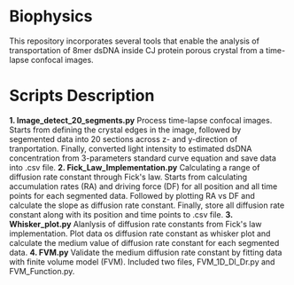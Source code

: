 Biophysics
==========
This repository incorporates several tools that enable the analysis of transportation of 8mer dsDNA inside CJ protein porous crystal from a time-lapse confocal images.
# Scripts Description
**1. Image_detect_20_segments.py**
Process time-lapse confocal images.
Starts from defining the crystal edges in the image, followed by segemented data into 20 sections across z- and y-direction of tranportation. Finally, converted light intensity to estimated dsDNA concentration from 3-parameters standard curve equation and save data into .csv file.
**2. Fick_Law_Implementation.py**
Calculating a range of diffusion rate constant through Fick's law.
Starts from calculating accumulation rates (RA) and driving force (DF) for all position and all time points for each segmented data. Followed by plotting RA vs DF and calculate the slope as diffusion rate constant. Finally, store all diffusion rate constant along with its position and time points to .csv file.
**3. Whisker_plot.py**
Alanlysis of diffusion rate constants from Fick's law implementation.
Plot data os diffusion rate constant as whisker plot and calculate the medium value of diffusion rate constant for each segmented data.
**4. FVM.py**
Validate the medium diffusion rate constant by fitting data with finite volume model (FVM). Included two files, FVM_1D_Dl_Dr.py and FVM_Function.py.

